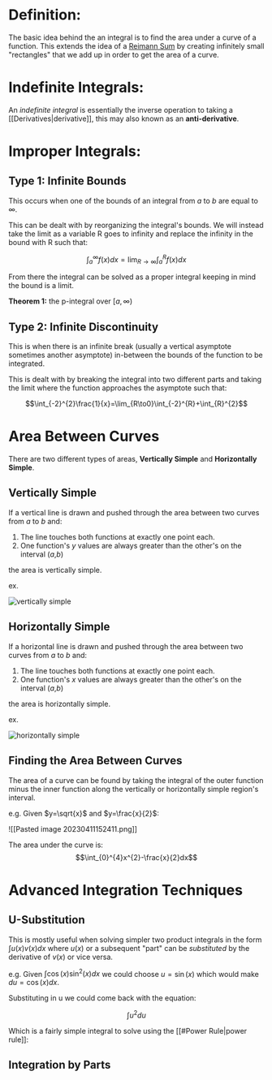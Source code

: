 # Definition:

The basic idea behind the an integral is to find the area under a curve of a function. This extends the idea of a [Reimann Sum](https://en.wikipedia.org/wiki/Riemann_sum) by creating infinitely small "rectangles" that we add up in order to get the area of a curve.

# Indefinite Integrals:

An *indefinite integral* is essentially the inverse operation to taking a [[Derivatives|derivative]], this may also known as an **anti-derivative**.

# Improper Integrals:

## Type 1: Infinite Bounds

This occurs when one of the bounds of an integral from $a$ to $b$ are equal to $\infty$.

This can be dealt with by reorganizing the integral's bounds. We will instead take the limit as a variable R goes to infinity and replace the infinity in the bound with R such that: 

$$\int_a^{\infty}f(x)dx=\lim_{R\to\infty}\int_a^Rf(x)dx$$

From there the integral can be solved as a proper integral keeping in mind the bound is a limit.

**Theorem 1:** the p-integral over $[a,\infty)$

## Type 2: Infinite Discontinuity

This is when there is an infinite break (usually a vertical asymptote sometimes another asymptote) in-between the bounds of the function to be integrated. 

This is dealt with by breaking the integral into two different parts and taking the limit where the function approaches the asymptote such that:

$$\int_{-2}^{2}\frac{1}{x}=\lim_{R\to0}\int_{-2}^{R}+\int_{R}^{2}$$

# Area Between Curves

There are two different types of areas, **Vertically Simple** and **Horizontally Simple**.

## Vertically Simple

If a vertical line is drawn and pushed through the area between two curves from $a$ to $b$ and:

1. The line touches both functions at exactly one point each.
2. One function's $y$ values are always greater than the other's on the interval ($a$,$b$)

the area is vertically simple.

ex.

![vertically simple](https://www.math.umd.edu/~petersd/241/html/ex19_01.png)


## Horizontally Simple

If a horizontal line is drawn and pushed through the area between two curves from *a* to *b* and:

1. The line touches both functions at exactly one point each.
2. One function's $x$ values are always greater than the other's on the interval (*a*,*b*)

the area is horizontally simple.

ex.

![horizontally simple](https://web.ma.utexas.edu/users/m408n/m408c/CurrentWeb/6-1-7_1.png)


## Finding the Area Between Curves

The area of a curve can be found by taking the integral of the outer function minus the inner function along the vertically or horizontally simple region's interval. 

e.g. Given $y=\sqrt{x}$ and $y=\frac{x}{2}$:

![[Pasted image 20230411152411.png]]

The area under the curve is: $$\int_{0}^{4}x^{2}-\frac{x}{2}dx$$

# Advanced Integration Techniques

## U-Substitution

This is mostly useful when solving simpler two product integrals in the form $\int{u(x)v(x)}dx$ where $u(x)$ or a subsequent "part" can be *substituted* by the derivative of $v(x)$ or vice versa.

e.g. Given $\int{\cos(x)\sin^2(x)}dx$  we could choose $u=\sin(x)$ which would make $du=\cos(x)dx$.

Substituting in u we could come back with the equation:

$$\int u^2du$$

Which is a fairly simple integral to solve using the [[#Power Rule|power rule]]:



## Integration by Parts

